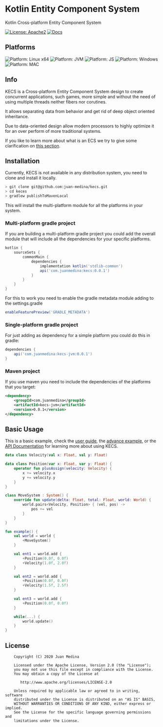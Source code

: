 # Kotlin Entity Component System
Kotlin Cross-platform Entity Component System

[![License: Apache2](https://img.shields.io/badge/license-Apache%202-blue.svg)](/LICENSE)
[![Docs](https://img.shields.io/badge/docs-latest-brightgreen.svg)](https://juan-medina.github.io/kecs/)

## Platforms
![Platform: Linux x64](https://img.shields.io/badge/platform%3A%20Linux%20x64-Ok-green)
![Platform: JVM](https://img.shields.io/badge/platform%3A%20JVM-Ok-green)
![Platform: JS](https://img.shields.io/badge/platform%3A%20JS-Stand%20By-red)
![Platform: Windows](https://img.shields.io/badge/platform%3A%20Windows-Stand%20By-red)
![Platform: MAC](https://img.shields.io/badge/platform%3A%20Mac-Stand%20By-red)

## Info

KECS is a Cross-platform Entity Component System design to create concurrent applications, such games,
more simple and without the need of using multiple threads neither fibers nor corutines.

It allows separating data from behavior and get rid of deep object oriented inheritance.

Due to data-oriented design allow modern processors to highly optimize it for an over perform of more traditional
systems.

If you like to learn more about what is an ECS we try to give some clarification on [this section](https://juan-medina.github.io/kecs/ecs/).

## Installation

Currently, KECS is not available in any distribution system, you need to clone and install it locally.

```bash
> git clone git@github.com:juan-medina/kecs.git
> cd keces
> gradlew publishToMavenLocal
```

This will install the multi-platform module for all the platforms in your system.

### Multi-platform gradle project

If you are building a multi-platform gradle project you could add the overall module
that will include all the dependencies for your specific platforms.

```groovy
kotlin {
    sourceSets {
        commonMain {
            dependencies {
                implementation kotlin('stdlib-common')
                api('com.juanmedina:kecs:0.0.1')
            }
        }
    }
}
```
For this to work you need to enable the gradle metadata module adding to the settings.gradle

```groovy
enableFeaturePreview('GRADLE_METADATA')
```

### Single-platform gradle project

For just adding as dependency for a simple platform you could do this in gradle:

```groovy
dependencies {
    api('com.juanmedina:kecs-jvm:0.0.1')
}
```

### Maven project
If you use maven you need to include the dependencies of the platforms that you target:
```xml
<dependency>
    <groupId>com.juanmedina</groupId>
    <artifactId>kecs-jvm</artifactId>
    <version>0.0.1</version>
</dependency>
```

## Basic Usage

This is a basic example, check the [user guide](https://juan-medina.github.io/kecs/guide/), the [advance example](https://juan-medina.github.io/kecs/example/), or the [API Documentation](https://juan-medina.github.io/kecs/packages/-k-e-c-s/)
for learning more about using KECS.

```Kotlin
data class Velocity(val x: Float, val y: Float)

data class Position(var x: Float, var y: Float) {
    operator fun plusAssign(velocity: Velocity) {
        x += velocity.x
        y += velocity.y
    }
}

class MoveSystem : System() {
    override fun update(delta: Float, total: Float, world: World) {
        world.pairs<Velocity, Position> { (vel, pos) ->
            pos += vel
        }
    }
}

fun example() {
    val world = world {
        +MoveSystem()
    }

    val ent1 = world.add {
        +Position(0.0f, 0.0f)
        +Velocity(1.0f, 2.0f)
    }

    val ent2 = world.add {
        +Position(0.0f, 0.0f)
        +Velocity(1.5f, 2.5f)
    }

    val ent3 = world.add {
        +Position(0.0f, 0.0f)
    }

    while(...) {
        world.update()
    }
}
```

## License

```text
    Copyright (C) 2020 Juan Medina

    Licensed under the Apache License, Version 2.0 (the "License");
    you may not use this file except in compliance with the License.
    You may obtain a copy of the License at

       http://www.apache.org/licenses/LICENSE-2.0

    Unless required by applicable law or agreed to in writing, software
    distributed under the License is distributed on an "AS IS" BASIS,
    WITHOUT WARRANTIES OR CONDITIONS OF ANY KIND, either express or implied.
    See the License for the specific language governing permissions and
    limitations under the License.
```
